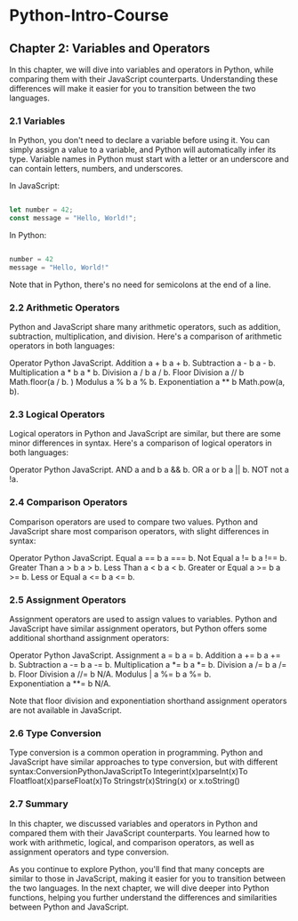# Python-Intro-Course



## Chapter 2: Variables and Operators

In this chapter, we will dive into variables and operators in Python, while comparing them with their JavaScript counterparts. Understanding these differences will make it easier for you to transition between the two languages.

### 2.1 Variables

In Python, you don't need to declare a variable before using it. You can simply assign a value to a variable, and Python will automatically infer its type. Variable names in Python must start with a letter or an underscore and can contain letters, numbers, and underscores.

In JavaScript:

```javascript

let number = 42;
const message = "Hello, World!";
```



In Python:

```python

number = 42
message = "Hello, World!"
```



Note that in Python, there's no need for semicolons at the end of a line.

### 2.2 Arithmetic Operators

Python and JavaScript share many arithmetic operators, such as addition, subtraction, multiplication, and division. Here's a comparison of arithmetic operators in both languages:

Operator	Python	JavaScript. 
Addition	a + b	a + b. 
Subtraction	a - b	a - b. 
Multiplication	a * b	a * b. 
Division	a / b	a / b. 
Floor Division	a // b	Math.floor(a / b. )
Modulus	a % b	a % b. 
Exponentiation	a ** b	Math.pow(a, b). 

### 2.3 Logical Operators

Logical operators in Python and JavaScript are similar, but there are some minor differences in syntax. Here's a comparison of logical operators in both languages:

Operator	Python	JavaScript. 
AND	a and b	a && b. 
OR	a or b	a || b. 
NOT	not a	!a. 

### 2.4 Comparison Operators

Comparison operators are used to compare two values. Python and JavaScript share most comparison operators, with slight differences in syntax:

Operator	Python	JavaScript. 
Equal	a == b	a === b. 
Not Equal	a != b	a !== b. 
Greater Than	a > b	a > b. 
Less Than	a < b	a < b. 
Greater or Equal	a >= b	a >= b. 
Less or Equal	a <= b	a <= b. 

### 2.5 Assignment Operators

Assignment operators are used to assign values to variables. Python and JavaScript have similar assignment operators, but Python offers some additional shorthand assignment operators:

Operator	Python	JavaScript. 
Assignment	a = b	a = b. 
Addition	a += b	a += b. 
Subtraction	a -= b	a -= b. 
Multiplication	a *= b	a *= b. 
Division	a /= b	a /= b. 
Floor Division	a //= b	N/A. 
Modulus | a %= b  a %= b.    
Exponentiation a **= b  N/A.     

Note that floor division and exponentiation shorthand assignment operators are not available in JavaScript.

### 2.6 Type Conversion

Type conversion is a common operation in programming. Python and JavaScript have similar approaches to type conversion, but with different syntax:ConversionPythonJavaScriptTo Integerint(x)parseInt(x)To Floatfloat(x)parseFloat(x)To Stringstr(x)String(x) or x.toString()

### 2.7 Summary

In this chapter, we discussed variables and operators in Python and compared them with their JavaScript counterparts. You learned how to work with arithmetic, logical, and comparison operators, as well as assignment operators and type conversion.

As you continue to explore Python, you'll find that many concepts are similar to those in JavaScript, making it easier for you to transition between the two languages. In the next chapter, we will dive deeper into Python functions, helping you further understand the differences and similarities between Python and JavaScript.



